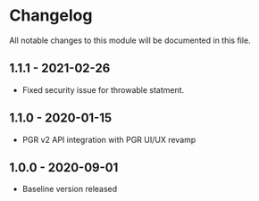 # Changelog
All notable changes to this module will be documented in this file.

## 1.1.1 - 2021-02-26

- Fixed security issue for throwable statment.

## 1.1.0 - 2020-01-15
- PGR v2 API integration with PGR UI/UX revamp

## 1.0.0 - 2020-09-01
- Baseline version released
